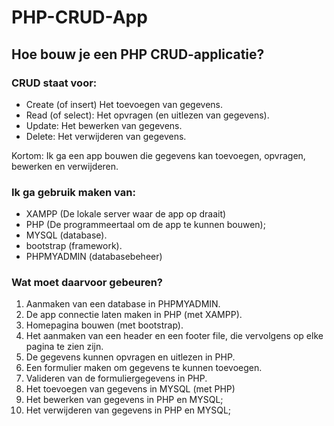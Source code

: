 # PHP-CRUD-App
## Hoe bouw je een PHP CRUD-applicatie?
### CRUD staat voor:
- Create (of insert) Het toevoegen van gegevens.
- Read (of select): Het opvragen (en uitlezen van gegevens).
- Update: Het bewerken van gegevens.
- Delete: Het verwijderen van gegevens.

Kortom: Ik ga een app bouwen die gegevens kan toevoegen, opvragen, bewerken en verwijderen. 

### Ik ga gebruik maken van: 
- XAMPP (De lokale server waar de app op draait)
- PHP (De programmeertaal om de app te kunnen bouwen);
- MYSQL (database).
- bootstrap (framework).
- PHPMYADMIN (databasebeheer)

### Wat moet daarvoor gebeuren?
1. Aanmaken van een database in PHPMYADMIN.
2. De app connectie laten maken in PHP (met XAMPP).
3. Homepagina bouwen (met bootstrap).
4. Het aanmaken van een header en een footer file, die vervolgens op elke pagina te zien zijn.
5. De gegevens kunnen opvragen en uitlezen in PHP.
6. Een formulier maken om gegevens te kunnen toevoegen.
7. Valideren van de formuliergegevens in PHP.
8. Het toevoegen van gegevens in MYSQL (met PHP)
9. Het bewerken van gegevens in PHP en MYSQL;
10. Het verwijderen van gegevens in PHP en MYSQL;    

